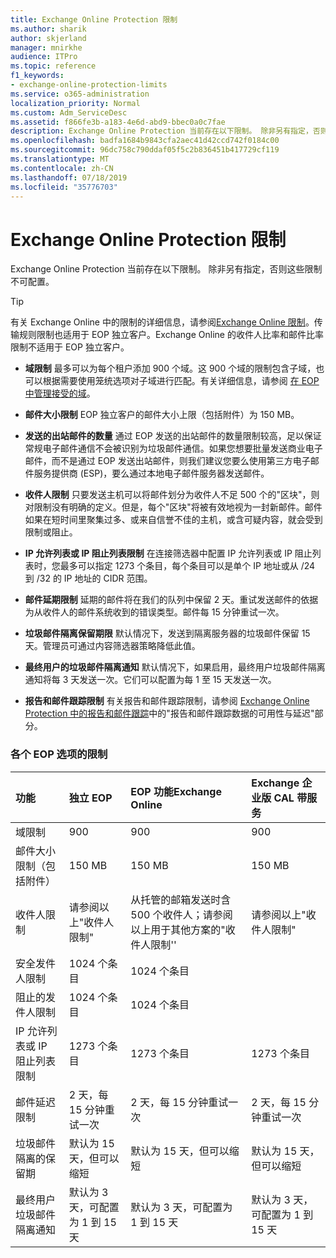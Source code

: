 ```yaml
---
title: Exchange Online Protection 限制
ms.author: sharik
author: skjerland
manager: mnirkhe
audience: ITPro
ms.topic: reference
f1_keywords:
- exchange-online-protection-limits
ms.service: o365-administration
localization_priority: Normal
ms.custom: Adm_ServiceDesc
ms.assetid: f866fe3b-a183-4e6d-abd9-bbec0a0c7fae
description: Exchange Online Protection 当前存在以下限制。 除非另有指定，否则这些限制不可配置。
ms.openlocfilehash: badfa1684b9843cfa2aec41d42ccd742f0184c00
ms.sourcegitcommit: 96dc758c790ddaf05f5c2b836451b417729cf119
ms.translationtype: MT
ms.contentlocale: zh-CN
ms.lasthandoff: 07/18/2019
ms.locfileid: "35776703"
---
```

# <a name="exchange-online-protection-limits"></a>Exchange Online Protection 限制

Exchange Online Protection 当前存在以下限制。 除非另有指定，否则这些限制不可配置。 
  
> [!TIP]
> 有关 Exchange Online 中的限制的详细信息，请参阅[Exchange Online 限制](../exchange-online-service-description/exchange-online-limits.md)。传输规则限制也适用于 EOP 独立客户。Exchange Online 的收件人比率和邮件比率限制不适用于 EOP 独立客户。 
  
- **域限制** 最多可以为每个租户添加 900 个域。这 900 个域的限制包含子域，也可以根据需要使用笼统选项对子域进行匹配。有关详细信息，请参阅 [在 EOP 中管理接受的域](https://go.microsoft.com/fwlink/p/?LinkId=282239)。
    
- **邮件大小限制** EOP 独立客户的邮件大小上限（包括附件）为 150 MB。 
    
- **发送的出站邮件的数量** 通过 EOP 发送的出站邮件的数量限制较高，足以保证常规电子邮件通信不会被识别为垃圾邮件通信。如果您想要批量发送商业电子邮件，而不是通过 EOP 发送出站邮件，则我们建议您要么使用第三方电子邮件服务提供商 (ESP)，要么通过本地电子邮件服务器发送邮件。 
    
- **收件人限制** 只要发送主机可以将邮件划分为收件人不足 500 个的"区块"，则对限制没有明确的定义。但是，每个"区块"将被有效地视为一封新邮件。邮件如果在短时间里聚集过多、或来自信誉不佳的主机，或含可疑内容，就会受到限制或阻止。 
    
- **IP 允许列表或 IP 阻止列表限制** 在连接筛选器中配置 IP 允许列表或 IP 阻止列表时，您最多可以指定 1273 个条目，每个条目可以是单个 IP 地址或从 /24 到 /32 的 IP 地址的 CIDR 范围。 
    
- **邮件延期限制** 延期的邮件将在我们的队列中保留 2 天。重试发送邮件的依据为从收件人的邮件系统收到的错误类型。邮件每 15 分钟重试一次。 
    
- **垃圾邮件隔离保留期限** 默认情况下，发送到隔离服务器的垃圾邮件保留 15 天。管理员可通过内容筛选器策略降低此值。 
    
- **最终用户的垃圾邮件隔离通知** 默认情况下，如果启用，最终用户垃圾邮件隔离通知将每 3 天发送一次。它们可以配置为每 1 至 15 天发送一次。 
    
- **报告和邮件跟踪限制** 有关报告和邮件跟踪限制，请参阅 [Exchange Online Protection 中的报告和邮件跟踪](https://go.microsoft.com/fwlink/?LinkId=394248)中的"报告和邮件跟踪数据的可用性与延迟"部分。
    
### <a name="limits-across-eop-options"></a>各个 EOP 选项的限制

|**功能**|****独立 EOP****|****EOP 功能Exchange Online****|****Exchange 企业版 CAL 带服务****|
|:-----|:-----|:-----|:-----|
|域限制  <br/> |900  <br/> |900  <br/> |900  <br/> |
|邮件大小限制（包括附件）  <br/> |150 MB  <br/> |150 MB  <br/> |150 MB  <br/> |
|收件人限制  <br/> |请参阅以上"收件人限制"  <br/> |从托管的邮箱发送时含 500 个收件人；请参阅以上用于其他方案的"收件人限制''  <br/> |请参阅以上"收件人限制"  <br/> |
|安全发件人限制  <br/> |1024 个条目  <br/> |1024 个条目  <br/> ||
|阻止的发件人限制  <br/> |1024 个条目  <br/> |1024 个条目  <br/> ||
|IP 允许列表或 IP 阻止列表限制  <br/> |1273 个条目  <br/> |1273 个条目  <br/> |1273 个条目  <br/> |
|邮件延迟限制  <br/> |2 天，每 15 分钟重试一次  <br/> |2 天，每 15 分钟重试一次  <br/> |2 天，每 15 分钟重试一次  <br/> |
|垃圾邮件隔离的保留期  <br/> |默认为 15 天，但可以缩短  <br/> |默认为 15 天，但可以缩短  <br/> |默认为 15 天，但可以缩短  <br/> |
|最终用户垃圾邮件隔离通知  <br/> |默认为 3 天，可配置为 1 到 15 天  <br/> |默认为 3 天，可配置为 1 到 15 天  <br/> |默认为 3 天，可配置为 1 到 15 天  <br/> |
   

